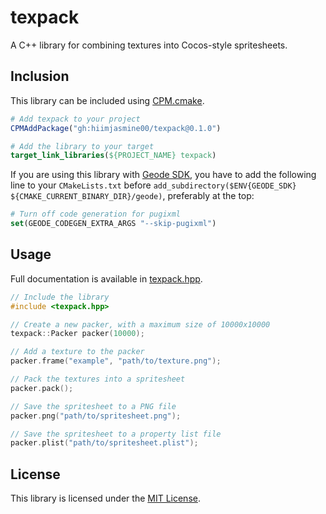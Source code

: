 # texpack
A C++ library for combining textures into Cocos-style spritesheets.

## Inclusion
This library can be included using [CPM.cmake](https://github.com/cpm-cmake/CPM.cmake).
```cmake
# Add texpack to your project
CPMAddPackage("gh:hiimjasmine00/texpack@0.1.0")

# Add the library to your target
target_link_libraries(${PROJECT_NAME} texpack)
```

If you are using this library with [Geode SDK](https://github.com/geode-sdk/geode), you have to add the following line to your `CMakeLists.txt` before `add_subdirectory($ENV{GEODE_SDK} ${CMAKE_CURRENT_BINARY_DIR}/geode)`, preferably at the top:
```cmake
# Turn off code generation for pugixml
set(GEODE_CODEGEN_EXTRA_ARGS "--skip-pugixml")
```

## Usage
Full documentation is available in [texpack.hpp](./include/texpack.hpp).
```cpp
// Include the library
#include <texpack.hpp>

// Create a new packer, with a maximum size of 10000x10000
texpack::Packer packer(10000);

// Add a texture to the packer
packer.frame("example", "path/to/texture.png");

// Pack the textures into a spritesheet
packer.pack();

// Save the spritesheet to a PNG file
packer.png("path/to/spritesheet.png");

// Save the spritesheet to a property list file
packer.plist("path/to/spritesheet.plist");
```

## License
This library is licensed under the [MIT License](./LICENSE).